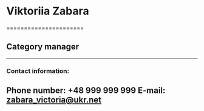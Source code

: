 # **Viktoriia Zabara**
======================
## Category manager
----

### Contact information:
**Phone number**: +48 999 999 999
**E-mail**: zabara_victoria@ukr.net
----
